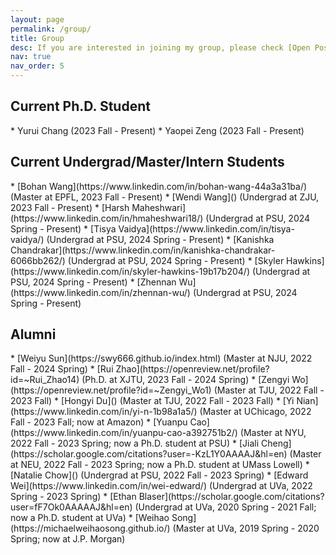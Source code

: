 ```yaml
---
layout: page
permalink: /group/
title: Group
desc: If you are interested in joining my group, please check [Open Position](/position).
nav: true
nav_order: 5
---
```


<h2 text-align="left"> Current Ph.D. Student </h2>
* Yurui Chang (2023 Fall - Present)
* Yaopei Zeng (2023 Fall - Present)

<h2 text-align="left"> Current Undergrad/Master/Intern Students </h2>
* [Bohan Wang](https://www.linkedin.com/in/bohan-wang-44a3a31ba/) (Master at EPFL, 2023 Fall - Present)
* [Wendi Wang]() (Undergrad at ZJU, 2023 Fall - Present)
* [Harsh Maheshwari](https://www.linkedin.com/in/hmaheshwari18/) (Undergrad at PSU, 2024 Spring - Present)
* [Tisya Vaidya](https://www.linkedin.com/in/tisya-vaidya/) (Undergrad at PSU, 2024 Spring - Present)
* [Kanishka Chandrakar](https://www.linkedin.com/in/kanishka-chandrakar-6066bb262/) (Undergrad at PSU, 2024 Spring - Present)
* [Skyler Hawkins](https://www.linkedin.com/in/skyler-hawkins-19b17b204/) (Undergrad at PSU, 2024 Spring - Present)
* [Zhennan Wu](https://www.linkedin.com/in/zhennan-wu/) (Undergrad at PSU, 2024 Spring - Present)

<h2 text-align="left"> Alumni </h2>
* [Weiyu Sun](https://swy666.github.io/index.html) (Master at NJU, 2022 Fall - 2024 Spring)
* [Rui Zhao](https://openreview.net/profile?id=~Rui_Zhao14) (Ph.D. at XJTU, 2023 Fall - 2024 Spring)
* [Zengyi Wo](https://openreview.net/profile?id=~Zengyi_Wo1) (Master at TJU, 2022 Fall - 2023 Fall)
* [Hongyi Du]() (Master at TJU, 2022 Fall - 2023 Fall)
* [Yi Nian](https://www.linkedin.com/in/yi-n-1b98a1a5/) (Master at UChicago, 2022 Fall - 2023 Fall; now at Amazon)
* [Yuanpu Cao](https://www.linkedin.com/in/yuanpu-cao-a392751b2/) (Master at NYU, 2022 Fall - 2023 Spring; now a Ph.D. student at PSU)
* [Jiali Cheng](https://scholar.google.com/citations?user=-KzL1Y0AAAAJ&hl=en) (Master at NEU, 2022 Fall - 2023 Spring; now a Ph.D. student at UMass Lowell)
* [Natalie Chow]() (Undergrad at PSU, 2022 Fall - 2023 Spring)
* [Edward Wei](https://www.linkedin.com/in/wei-edward/) (Undergrad at UVa, 2022 Spring - 2023 Spring)
* [Ethan Blaser](https://scholar.google.com/citations?user=fF7Ok0AAAAAJ&hl=en) (Undergrad at UVa, 2020 Spring - 2021 Fall; now a Ph.D. student at UVa)
* [Weihao Song](https://michaelweihaosong.github.io/) (Master at UVa, 2019 Spring - 2020 Spring; now at J.P. Morgan)
